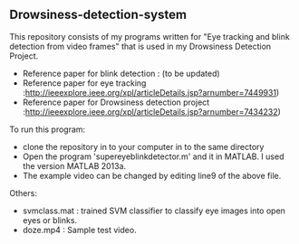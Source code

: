 Drowsiness-detection-system
---------------------------
This repository consists of my programs written for "Eye tracking and blink detection from video frames" that is used in my Drowsiness Detection Project.

- Reference paper for blink detection : (to be updated)
- Reference paper for eye tracking :http://ieeexplore.ieee.org/xpl/articleDetails.jsp?arnumber=7449931)
- Reference paper for Drowsiness detection project :http://ieeexplore.ieee.org/xpl/articleDetails.jsp?arnumber=7434232)

To run this program:
- clone the repository in to your computer in to the same directory
- Open the program 'supereyeblinkdetector.m' and it in MATLAB. I used the version MATLAB 2013a.
- The example video can be changed by editing line9 of the above file.

Others:
- svmclass.mat : trained SVM classifier to classify eye images into open eyes or blinks.
- doze.mp4 : Sample test video.



